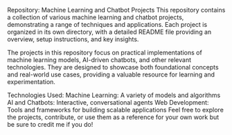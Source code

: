 Repository: Machine Learning and Chatbot Projects
This repository contains a collection of various machine learning and chatbot projects, demonstrating a range of techniques and applications. Each project is organized in its own directory, with a detailed README file providing an overview, setup instructions, and key insights.

The projects in this repository focus on practical implementations of machine learning models, AI-driven chatbots, and other relevant technologies. They are designed to showcase both foundational concepts and real-world use cases, providing a valuable resource for learning and experimentation.

Technologies Used:
Machine Learning: A variety of models and algorithms
AI and Chatbots: Interactive, conversational agents
Web Development: Tools and frameworks for building scalable applications
Feel free to explore the projects, contribute, or use them as a reference for your own work but be sure to credit me if you do!

